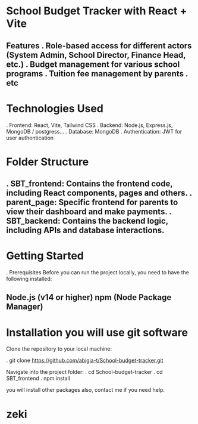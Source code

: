 # School Budget Tracker with React + Vite

Features
. Role-based access for different actors (System Admin, School Director, Finance Head, etc.)
. Budget management for various school programs
. Tuition fee management by parents
. etc
-----------------------------------------------------------------------

# Technologies Used

. Frontend: React, Vite, Tailwind CSS
. Backend: Node.js, Express.js, MongoDB /  postgress...
. Database: MongoDB
. Authentication: JWT for user authentication

# Folder Structure

. SBT_frontend: Contains the frontend code, including React components, pages and others.
  . parent_page: Specific frontend for parents to view their dashboard and make payments.
. SBT_backend: Contains the backend logic, including APIs and database interactions.
------------------------------------------------------------------------

# Getting Started

. Prerequisites
Before you can run the project locally, you need to have the following installed:

Node.js (v14 or higher)
npm (Node Package Manager)
-----------------------------------------------------------------------

# Installation you will use git software

Clone the repository to your local machine:

. git clone https://github.com/abigia-t/School-budget-tracker.git

Navigate into the project folder:
. cd School-budget-tracker
. cd SBT_frontend
. npm install

you will install other packages also, contact me if you need help.

# zeki
